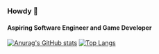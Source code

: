 ### Howdy 👋

#### Aspiring Software Engineer and Game Developer

[![Anurag's GitHub stats](https://github-readme-stats.vercel.app/api?username=cuche2003&show_icons=true&theme=algolia)](https://github.com/anuraghazra/github-readme-stats)
[![Top Langs](https://github-readme-stats.vercel.app/api/top-langs/?username=cuche2003&theme=algolia)](https://github.com/anuraghazra/github-readme-stats)
